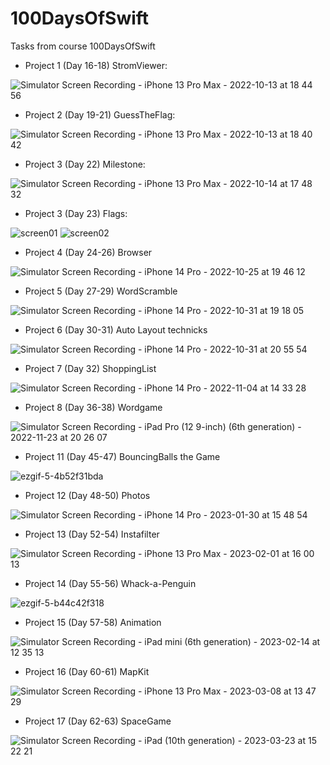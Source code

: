# 100DaysOfSwift
Tasks from course 100DaysOfSwift

- Project 1 (Day 16-18) StromViewer:

![Simulator Screen Recording - iPhone 13 Pro Max - 2022-10-13 at 18 44 56](https://user-images.githubusercontent.com/108011846/195643472-06648171-120c-4fe6-a3ad-1d2a4670b02f.gif)

- Project 2 (Day 19-21) GuessTheFlag: 

![Simulator Screen Recording - iPhone 13 Pro Max - 2022-10-13 at 18 40 42](https://user-images.githubusercontent.com/108011846/195643554-dd19c216-33b0-476d-8e7e-19d4bf4f21de.gif)


- Project 3 (Day 22) Milestone:

![Simulator Screen Recording - iPhone 13 Pro Max - 2022-10-14 at 17 48 32](https://user-images.githubusercontent.com/108011846/195875938-faa93224-7d82-4219-955a-39b0b9788f99.gif)

- Project 3 (Day 23) Flags: 

![screen01](https://user-images.githubusercontent.com/108011846/196222909-3f2a80b6-0602-4775-9ebc-c748728a66ef.png)
![screen02](https://user-images.githubusercontent.com/108011846/196222954-5d8d96cf-b36e-4a32-b919-09147c0e5779.png)

- Project 4 (Day 24-26) Browser

![Simulator Screen Recording - iPhone 14 Pro - 2022-10-25 at 19 46 12](https://user-images.githubusercontent.com/108011846/197835131-18d141af-13b8-4090-b800-2748f1d8a50b.gif)

- Project 5 (Day 27-29) WordScramble

![Simulator Screen Recording - iPhone 14 Pro - 2022-10-31 at 19 18 05](https://user-images.githubusercontent.com/108011846/199069070-8cd99b66-b4c3-46b1-8ada-c929e94cae2e.gif)

- Project 6 (Day 30-31) Auto Layout technicks

![Simulator Screen Recording - iPhone 14 Pro - 2022-10-31 at 20 55 54](https://user-images.githubusercontent.com/108011846/199087578-dd2a841a-13c5-4b82-a93d-dd4d128d9aae.gif)

- Project 7 (Day 32) ShoppingList

![Simulator Screen Recording - iPhone 14 Pro - 2022-11-04 at 14 33 28](https://user-images.githubusercontent.com/108011846/199974768-1f5e415d-d402-46de-85c8-baf156e9c87e.gif)

- Project 8 (Day 36-38) Wordgame

![Simulator Screen Recording - iPad Pro (12 9-inch) (6th generation) - 2022-11-23 at 20 26 07](https://user-images.githubusercontent.com/108011846/203621328-5abeda46-1cb7-45b8-80b2-98589f5a77d4.gif)

- Project 11 (Day 45-47) BouncingBalls the Game

![ezgif-5-4b52f31bda](https://user-images.githubusercontent.com/108011846/215330443-fd20265d-32f4-4fef-9efe-6ce88c403dfc.gif)

- Project 12 (Day 48-50) Photos

![Simulator Screen Recording - iPhone 14 Pro - 2023-01-30 at 15 48 54](https://user-images.githubusercontent.com/108011846/215495237-50f6921e-bc6a-467f-854f-aa004b18335a.gif)

- Project 13 (Day 52-54) Instafilter

![Simulator Screen Recording - iPhone 13 Pro Max - 2023-02-01 at 16 00 13](https://user-images.githubusercontent.com/108011846/216064466-4529df44-650c-4b5a-aa02-304a50727f64.gif)

- Project 14 (Day 55-56) Whack-a-Penguin

![ezgif-5-b44c42f318](https://user-images.githubusercontent.com/108011846/218460998-1f0273b4-db82-460d-ac02-dd0ee2fd378a.gif)

- Project 15 (Day 57-58) Animation

![Simulator Screen Recording - iPad mini (6th generation) - 2023-02-14 at 12 35 13](https://user-images.githubusercontent.com/108011846/218711390-1202c44b-1cae-4e52-b69e-6bc0d156a012.gif)

- Project 16 (Day 60-61) MapKit

![Simulator Screen Recording - iPhone 13 Pro Max - 2023-03-08 at 13 47 29](https://user-images.githubusercontent.com/108011846/223709399-184f3a10-3b42-40bf-8a47-ae1d76909d67.gif)

- Project 17 (Day 62-63) SpaceGame

![Simulator Screen Recording - iPad (10th generation) - 2023-03-23 at 15 22 21](https://user-images.githubusercontent.com/108011846/227219171-b1a07787-e347-4c22-8725-0724e2de088b.gif)

